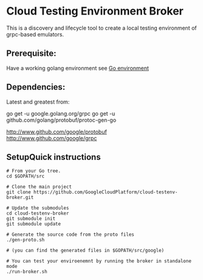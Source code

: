 # Cloud Testing Environment Broker

This is a discovery and lifecycle tool to create a local testing environment of
grpc-based emulators.

## Prerequisite:

Have a working golang environment see [Go
environment](https://golang.org/doc/code.html)

## Dependencies:

Latest and greatest from:

go get -u google.golang.org/grpc
go get -u github.com/golang/protobuf/protoc-gen-go

http://www.github.com/google/protobuf
http://www.github.com/google/grpc


## SetupQuick instructions

```
# From your Go tree.
cd $GOPATH/src

# Clone the main project
git clone https://github.com/GoogleCloudPlatform/cloud-testenv-broker.git

# Update the submodules
cd cloud-testenv-broker
git submodule init
git submodule update

# Generate the source code from the proto files
./gen-proto.sh

# (you can find the generated files in $GOPATH/src/google)

# You can test your enviroenemnt by running the broker in standalone mode
./run-broker.sh

```
